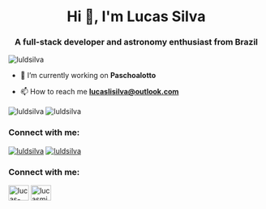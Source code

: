 <h1 align="center">Hi 👋, I'm Lucas Silva</h1>
<h3 align="center">A full-stack developer and astronomy enthusiast from Brazil</h3>

<p align="left"> <img src="https://komarev.com/ghpvc/?username=luldsilva&label=Profile%20views&color=0e75b6&style=flat" alt="luldsilva" /> </p>

- 🔭 I’m currently working on **Paschoalotto**

- 📫 How to reach me **lucaslisilva@outlook.com**

<p align="left">
<img align="center" src="https://github-readme-stats.vercel.app/api?username=luldsilva&show_icons=true&locale=en" alt="luldsilva" />
<img align="center" src="https://github-readme-stats.vercel.app/api/top-langs?username=luldsilva&show_icons=true&locale=en&layout=compact" alt="luldsilva" />
</p>


<h3 align="left">Connect with me:</h3>
<p align="left">
<a href="https://linkedin.com/in/lucas-silva-6679a21b0" target="blank"><img align="center" <img align="center" src="https://github-readme-stats.vercel.app/api?username=luldsilva&show_icons=true&locale=en" alt="luldsilva" /></a>
<a href="https://instagram.com/lucasmihayaz" target="blank"><img align="center" src="https://github-readme-stats.vercel.app/api/top-langs?username=luldsilva&show_icons=true&locale=en&layout=compact" alt="luldsilva" /></a>
</p>

<h3 align="left">Connect with me:</h3>
<p align="left">
<a href="https://linkedin.com/in/lucas-silva-6679a21b0" target="blank"><img align="center" src="https://raw.githubusercontent.com/rahuldkjain/github-profile-readme-generator/master/src/images/icons/Social/linked-in-alt.svg" alt="lucas-silva-6679a21b0" height="30" width="40" /></a>
<a href="https://instagram.com/lucasmihayaz" target="blank"><img align="center" src="https://raw.githubusercontent.com/rahuldkjain/github-profile-readme-generator/master/src/images/icons/Social/instagram.svg" alt="lucasmihayaz" height="30" width="40" /></a>
</p>
